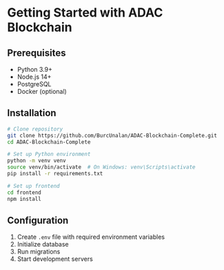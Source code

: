 # Getting Started with ADAC Blockchain

## Prerequisites
- Python 3.9+
- Node.js 14+
- PostgreSQL
- Docker (optional)

## Installation
```bash
# Clone repository
git clone https://github.com/BurcUnalan/ADAC-Blockchain-Complete.git
cd ADAC-Blockchain-Complete

# Set up Python environment
python -m venv venv
source venv/bin/activate  # On Windows: venv\Scripts\activate
pip install -r requirements.txt

# Set up frontend
cd frontend
npm install
```

## Configuration
1. Create `.env` file with required environment variables
2. Initialize database
3. Run migrations
4. Start development servers